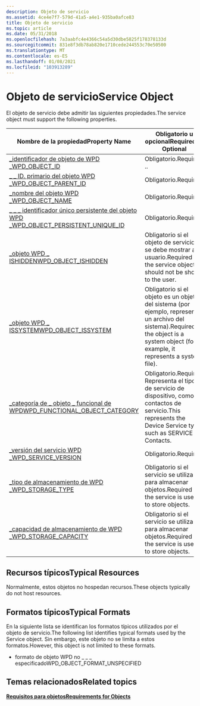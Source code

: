 ```yaml
---
description: Objeto de servicio
ms.assetid: 4ce4e7f7-579d-41a5-a4e1-935ba0afce83
title: Objeto de servicio
ms.topic: article
ms.date: 05/31/2018
ms.openlocfilehash: 7a3aabfc4e4366c54a5d30dbe5825f178378133d
ms.sourcegitcommit: 831e8f3db78ab820e1710cede244553c70e50500
ms.translationtype: MT
ms.contentlocale: es-ES
ms.lasthandoff: 01/08/2021
ms.locfileid: "103913289"
---
```

# <a name="service-object"></a><span data-ttu-id="18d3e-103">Objeto de servicio</span><span class="sxs-lookup"><span data-stu-id="18d3e-103">Service Object</span></span>

<span data-ttu-id="18d3e-104">El objeto de servicio debe admitir las siguientes propiedades.</span><span class="sxs-lookup"><span data-stu-id="18d3e-104">The service object must support the following properties.</span></span>



| <span data-ttu-id="18d3e-105">Nombre de la propiedad</span><span class="sxs-lookup"><span data-stu-id="18d3e-105">Property Name</span></span>                                                                                                                      | <span data-ttu-id="18d3e-106">Obligatorio u opcional</span><span class="sxs-lookup"><span data-stu-id="18d3e-106">Required or Optional</span></span>                                                                  |
|------------------------------------------------------------------------------------------------------------------------------------|---------------------------------------------------------------------------------------|
| <span data-ttu-id="18d3e-107">[\_identificador de objeto de WPD \_](/previous-versions/windows/hardware/drivers/ff597893(v=vs.85))</span><span class="sxs-lookup"><span data-stu-id="18d3e-107">[WPD\_OBJECT\_ID](/previous-versions/windows/hardware/drivers/ff597893(v=vs.85))</span></span>                                                         | <span data-ttu-id="18d3e-108">Obligatorio.</span><span class="sxs-lookup"><span data-stu-id="18d3e-108">Required.</span></span> <span data-ttu-id="18d3e-109">.</span><span class="sxs-lookup"><span data-stu-id="18d3e-109">.</span></span>                                                                           |
| <span data-ttu-id="18d3e-110">[\_ \_ ID. primario del objeto WPD \_](/previous-versions/windows/hardware/drivers/ff597893(v=vs.85))</span><span class="sxs-lookup"><span data-stu-id="18d3e-110">[WPD\_OBJECT\_PARENT\_ID](/previous-versions/windows/hardware/drivers/ff597893(v=vs.85))</span></span>                                   | <span data-ttu-id="18d3e-111">Obligatorio.</span><span class="sxs-lookup"><span data-stu-id="18d3e-111">Required.</span></span>                                                                             |
| <span data-ttu-id="18d3e-112">[\_nombre del objeto WPD \_](/previous-versions/windows/hardware/drivers/ff597893(v=vs.85))</span><span class="sxs-lookup"><span data-stu-id="18d3e-112">[WPD\_OBJECT\_NAME](/previous-versions/windows/hardware/drivers/ff597893(v=vs.85))</span></span>                                                   | <span data-ttu-id="18d3e-113">Obligatorio.</span><span class="sxs-lookup"><span data-stu-id="18d3e-113">Required.</span></span>                                                                             |
| <span data-ttu-id="18d3e-114">[\_ \_ \_ identificador único persistente del objeto WPD \_](/previous-versions/windows/hardware/drivers/ff597893(v=vs.85))</span><span class="sxs-lookup"><span data-stu-id="18d3e-114">[WPD\_OBJECT\_PERSISTENT\_UNIQUE\_ID](/previous-versions/windows/hardware/drivers/ff597893(v=vs.85))</span></span> | <span data-ttu-id="18d3e-115">Obligatorio.</span><span class="sxs-lookup"><span data-stu-id="18d3e-115">Required.</span></span>                                                                             |
| <span data-ttu-id="18d3e-116">[\_objeto WPD \_ ISHIDDEN](/previous-versions/windows/hardware/drivers/ff597893(v=vs.85))</span><span class="sxs-lookup"><span data-stu-id="18d3e-116">[WPD\_OBJECT\_ISHIDDEN](/previous-versions/windows/hardware/drivers/ff597893(v=vs.85))</span></span>                                       | <span data-ttu-id="18d3e-117">Obligatorio si el objeto de servicio no se debe mostrar al usuario.</span><span class="sxs-lookup"><span data-stu-id="18d3e-117">Required if the service object should not be shown to the user.</span></span>                       |
| <span data-ttu-id="18d3e-118">[\_objeto WPD \_ ISSYSTEM](/previous-versions/windows/hardware/drivers/ff597893(v=vs.85))</span><span class="sxs-lookup"><span data-stu-id="18d3e-118">[WPD\_OBJECT\_ISSYSTEM](/previous-versions/windows/hardware/drivers/ff597893(v=vs.85))</span></span>                                       | <span data-ttu-id="18d3e-119">Obligatorio si el objeto es un objeto del sistema (por ejemplo, representa un archivo del sistema).</span><span class="sxs-lookup"><span data-stu-id="18d3e-119">Required if the object is a system object (for example, it represents a system file).</span></span> |
| <span data-ttu-id="18d3e-120">[\_categoría de \_ objeto \_ funcional de WPD](/previous-versions/windows/hardware/drivers/ff597893(v=vs.85))</span><span class="sxs-lookup"><span data-stu-id="18d3e-120">[WPD\_FUNCTIONAL\_OBJECT\_CATEGORY](/previous-versions/windows/hardware/drivers/ff597893(v=vs.85))</span></span>     | <span data-ttu-id="18d3e-121">Obligatorio.</span><span class="sxs-lookup"><span data-stu-id="18d3e-121">Required.</span></span> <span data-ttu-id="18d3e-122">Representa el tipo de servicio de dispositivo, como los contactos de servicio.</span><span class="sxs-lookup"><span data-stu-id="18d3e-122">This represents the Device Service type, such as SERVICE Contacts.</span></span>          |
| <span data-ttu-id="18d3e-123">[\_versión del servicio WPD \_](/previous-versions/windows/hardware/drivers/ff597893(v=vs.85))</span><span class="sxs-lookup"><span data-stu-id="18d3e-123">[WPD\_SERVICE\_VERSION](/previous-versions/windows/hardware/drivers/ff597893(v=vs.85))</span></span>                                       | <span data-ttu-id="18d3e-124">Obligatorio.</span><span class="sxs-lookup"><span data-stu-id="18d3e-124">Required.</span></span>                                                                             |
| <span data-ttu-id="18d3e-125">[\_tipo de almacenamiento de WPD \_](/previous-versions/windows/hardware/drivers/ff597893(v=vs.85))</span><span class="sxs-lookup"><span data-stu-id="18d3e-125">[WPD\_STORAGE\_TYPE](/previous-versions/windows/hardware/drivers/ff597893(v=vs.85))</span></span>                                                | <span data-ttu-id="18d3e-126">Obligatorio si el servicio se utiliza para almacenar objetos.</span><span class="sxs-lookup"><span data-stu-id="18d3e-126">Required if the service is used to store objects.</span></span>                                     |
| <span data-ttu-id="18d3e-127">[\_capacidad de almacenamiento de WPD \_](/previous-versions/windows/hardware/drivers/ff597865(v=vs.85))</span><span class="sxs-lookup"><span data-stu-id="18d3e-127">[WPD\_STORAGE\_CAPACITY](/previous-versions/windows/hardware/drivers/ff597865(v=vs.85))</span></span>                                    | <span data-ttu-id="18d3e-128">Obligatorio si el servicio se utiliza para almacenar objetos.</span><span class="sxs-lookup"><span data-stu-id="18d3e-128">Required if the service is used to store objects.</span></span>                                     |



 

## <a name="typical-resources"></a><span data-ttu-id="18d3e-129">Recursos típicos</span><span class="sxs-lookup"><span data-stu-id="18d3e-129">Typical Resources</span></span>

<span data-ttu-id="18d3e-130">Normalmente, estos objetos no hospedan recursos.</span><span class="sxs-lookup"><span data-stu-id="18d3e-130">These objects typically do not host resources.</span></span>

## <a name="typical-formats"></a><span data-ttu-id="18d3e-131">Formatos típicos</span><span class="sxs-lookup"><span data-stu-id="18d3e-131">Typical Formats</span></span>

<span data-ttu-id="18d3e-132">En la siguiente lista se identifican los formatos típicos utilizados por el objeto de servicio.</span><span class="sxs-lookup"><span data-stu-id="18d3e-132">The following list identifies typical formats used by the Service object.</span></span> <span data-ttu-id="18d3e-133">Sin embargo, este objeto no se limita a estos formatos.</span><span class="sxs-lookup"><span data-stu-id="18d3e-133">However, this object is not limited to these formats.</span></span>

-   <span data-ttu-id="18d3e-134">formato de objeto WPD no \_ \_ \_ especificado</span><span class="sxs-lookup"><span data-stu-id="18d3e-134">WPD\_OBJECT\_FORMAT\_UNSPECIFIED</span></span>

## <a name="related-topics"></a><span data-ttu-id="18d3e-135">Temas relacionados</span><span class="sxs-lookup"><span data-stu-id="18d3e-135">Related topics</span></span>

<dl> <dt>

[<span data-ttu-id="18d3e-136">**Requisitos para objetos**</span><span class="sxs-lookup"><span data-stu-id="18d3e-136">**Requirements for Objects**</span></span>](requirements-for-objects.md)
</dt> </dl>

 

 
